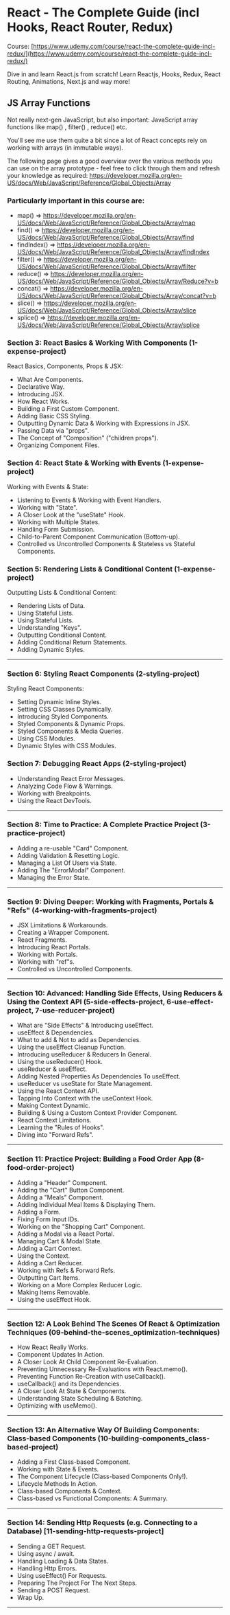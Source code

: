 # React - The Complete Guide (incl Hooks, React Router, Redux)
Course: [https://www.udemy.com/course/react-the-complete-guide-incl-redux/](https://www.udemy.com/course/react-the-complete-guide-incl-redux/)

Dive in and learn React.js from scratch! Learn Reactjs, Hooks, Redux, React Routing, Animations, Next.js and way more!

## JS Array Functions
Not really next-gen JavaScript, but also important: JavaScript array functions like map() , filter() , reduce()  etc.

You'll see me use them quite a bit since a lot of React concepts rely on working with arrays (in immutable ways).

The following page gives a good overview over the various methods you can use on the array prototype - feel free to click through them and refresh your knowledge as required: https://developer.mozilla.org/en-US/docs/Web/JavaScript/Reference/Global_Objects/Array

### Particularly important in this course are:

- map()  => https://developer.mozilla.org/en-US/docs/Web/JavaScript/Reference/Global_Objects/Array/map
- find()  => https://developer.mozilla.org/en-US/docs/Web/JavaScript/Reference/Global_Objects/Array/find
- findIndex()  => https://developer.mozilla.org/en-US/docs/Web/JavaScript/Reference/Global_Objects/Array/findIndex
- filter()  => https://developer.mozilla.org/en-US/docs/Web/JavaScript/Reference/Global_Objects/Array/filter
- reduce()  => https://developer.mozilla.org/en-US/docs/Web/JavaScript/Reference/Global_Objects/Array/Reduce?v=b
- concat()  => https://developer.mozilla.org/en-US/docs/Web/JavaScript/Reference/Global_Objects/Array/concat?v=b
- slice()  => https://developer.mozilla.org/en-US/docs/Web/JavaScript/Reference/Global_Objects/Array/slice
- splice()  => https://developer.mozilla.org/en-US/docs/Web/JavaScript/Reference/Global_Objects/Array/splice

### Section 3: React Basics & Working With Components (1-expense-project)
React Basics, Components, Props & JSX:
- What Are Components.
- Declarative Way.
- Introducing JSX.
- How React Works.
- Building a First Custom Component.
- Adding Basic CSS Styling.
- Outputting Dynamic Data & Working with Expressions in JSX.
- Passing Data via "props".
- The Concept of "Composition" ("children props").
- Organizing Component Files.

### Section 4: React State & Working with Events (1-expense-project)
Working with Events & State:
- Listening to Events & Working with Event Handlers.
- Working with "State".
- A Closer Look at the "useState" Hook.
- Working with Multiple States.
- Handling Form Submission.
- Child-to-Parent Component Communication (Bottom-up).
- Controlled vs Uncontrolled Components & Stateless vs Stateful Components.

### Section 5: Rendering Lists & Conditional Content (1-expense-project)
Outputting Lists & Conditional Content:
- Rendering Lists of Data.
- Using Stateful Lists.
- Using Stateful Lists.
- Understanding "Keys".
- Outputting Conditional Content.
- Adding Conditional Return Statements.
- Adding Dynamic Styles.
---

### Section 6: Styling React Components (2-styling-project)
Styling React Components:
- Setting Dynamic Inline Styles.
- Setting CSS Classes Dynamically.
- Introducing Styled Components.
- Styled Components & Dynamic Props.
- Styled Components & Media Queries.
- Using CSS Modules.
- Dynamic Styles with CSS Modules.

### Section 7: Debugging React Apps (2-styling-project)
- Understanding React Error Messages.
- Analyzing Code Flow & Warnings.
- Working with Breakpoints.
- Using the React DevTools.
---

### Section 8: Time to Practice: A Complete Practice Project (3-practice-project)
- Adding a re-usable "Card" Component.
- Adding Validation & Resetting Logic.
- Managing a List Of Users via State.
- Adding The "ErrorModal" Component.
- Managing the Error State.
---

### Section 9: Diving Deeper: Working with Fragments, Portals & "Refs" (4-working-with-fragments-project)
- JSX Limitations & Workarounds.
- Creating a Wrapper Component.
- React Fragments.
- Introducing React Portals.
- Working with Portals.
- Working with "ref"s.
- Controlled vs Uncontrolled Components.
---

### Section 10: Advanced: Handling Side Effects, Using Reducers & Using the Context API (5-side-effects-project, 6-use-effect-project, 7-use-reducer-project)
- What are "Side Effects" & Introducing useEffect.
- useEffect & Dependencies.
- What to add & Not to add as Dependencies.
- Using the useEffect Cleanup Function.
- Introducing useReducer & Reducers In General.
- Using the useReducer() Hook.
- useReducer & useEffect.
- Adding Nested Properties As Dependencies To useEffect.
- useReducer vs useState for State Management.
- Using the React Context API.
- Tapping Into Context with the useContext Hook.
- Making Context Dynamic.
- Building & Using a Custom Context Provider Component.
- React Context Limitations.
- Learning the "Rules of Hooks".
- Diving into "Forward Refs".
---

### Section 11: Practice Project: Building a Food Order App (8-food-order-project)
- Adding a "Header" Component.
- Adding the "Cart" Button Component.
- Adding a "Meals" Component.
- Adding Individual Meal Items & Displaying Them.
- Adding a Form.
- Fixing Form Input IDs.
- Working on the "Shopping Cart" Component.
- Adding a Modal via a React Portal.
- Managing Cart & Modal State.
- Adding a Cart Context.
- Using the Context.
- Adding a Cart Reducer.
- Working with Refs & Forward Refs.
- Outputting Cart Items.
- Working on a More Complex Reducer Logic.
- Making Items Removable.
- Using the useEffect Hook.
---

### Section 12: A Look Behind The Scenes Of React & Optimization Techniques (09-behind-the-scenes_optimization-techniques)
- How React Really Works.
- Component Updates In Action.
- A Closer Look At Child Component Re-Evaluation.
- Preventing Unnecessary Re-Evaluations with React.memo().
- Preventing Function Re-Creation with useCallback().
- useCallback() and its Dependencies.
- A Closer Look At State & Components.
- Understanding State Scheduling & Batching.
- Optimizing with useMemo().
---

### Section 13: An Alternative Way Of Building Components: Class-based Components (10-building-components_class-based-project)
- Adding a First Class-based Component.
- Working with State & Events.
- The Component Lifecycle (Class-based Components Only!).
- Lifecycle Methods In Action.
- Class-based Components & Context.
- Class-based vs Functional Components: A Summary.
---

### Section 14: Sending Http Requests (e.g. Connecting to a Database) [11-sending-http-requests-project]
- Sending a GET Request.
- Using async / await.
- Handling Loading & Data States.
- Handling Http Errors.
- Using useEffect() For Requests.
- Preparing The Project For The Next Steps.
- Sending a POST Request.
- Wrap Up.
---